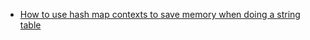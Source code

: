 - [How to use hash map contexts to save memory when doing a string table](https://zig.news/andrewrk/how-to-use-hash-map-contexts-to-save-memory-when-doing-a-string-table-3l33)
